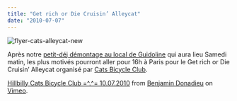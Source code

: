 ```yaml
---
title: "Get rich or Die Cruisin’ Alleycat"
date: "2010-07-07"
---
```


![](/uploads/flyer-cats-alleycat-new.jpg "flyer-cats-alleycat-new")

Après notre [petit-déj démontage au local de Guidoline](http://www.guidoline.com/2010/07/07/petit-dej-demontage-guidoline-samedi-10-juillet/) qui aura lieu Samedi matin, les plus motivés pourront aller pour 16h à Paris pour le Get rich or Die Cruisin’ Alleycat organisé par [Cats Bicycle Club](http://catsbicycleclub.wordpress.com/).

[Hillbilly Cats Bicycle Club =^.^= 10.07.2010](http://vimeo.com/13111890) from [Benjamin Donadieu](http://vimeo.com/user3725130) on [Vimeo](http://vimeo.com).
